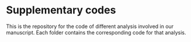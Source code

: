 # Supplementary codes
This is the repository for the code of different analysis involved in our manuscript.
Each folder contains the corresponding code for that analysis.
